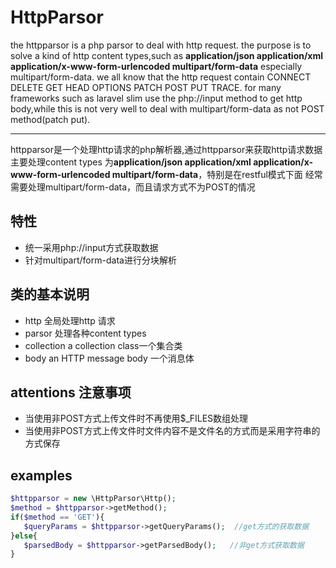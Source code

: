HttpParsor
====
the httpparsor is a php parsor to deal with http request.
the purpose is to solve a kind of http content types,such as **application/json application/xml 
application/x-www-form-urlencoded multipart/form-data** especially multipart/form-data.
we all know that the http request contain CONNECT DELETE GET HEAD OPTIONS PATCH POST PUT TRACE. for many frameworks such as laravel 
 slim use the php://input method to get http body,while this is not very well to deal with multipart/form-data as not POST method(patch put).

-----
 httpparsor是一个处理http请求的php解析器,通过httpparsor来获取http请求数据
主要处理content types 为**application/json application/xml application/x-www-form-urlencoded multipart/form-data**，特别是在restful模式下面
经常需要处理multipart/form-data，而且请求方式不为POST的情况
##  特性
* 统一采用php://input方式获取数据
* 针对multipart/form-data进行分块解析

## 类的基本说明
* http 全局处理http 请求
* parsor 处理各种content types
* collection a collection class一个集合类
* body an HTTP message body 一个消息体

## attentions 注意事项
* 当使用非POST方式上传文件时不再使用$_FILES数组处理
* 当使用非POST方式上传文件时文件内容不是文件名的方式而是采用字符串的方式保存

## examples
```php
$httpparsor = new \HttpParsor\Http();
$method = $httpparsor->getMethod();
if($method == 'GET'){
   $queryParams = $httpparsor->getQueryParams();  //get方式的获取数据
}else{
   $parsedBody = $httpparsor->getParsedBody();   //非get方式获取数据
}
```

 
